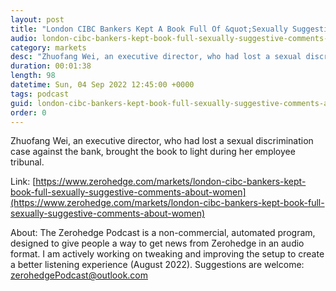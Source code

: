 ```yaml
---
layout: post
title: "London CIBC Bankers Kept A Book Full Of &quot;Sexually Suggestive Comments&quot; About Women"
audio: london-cibc-bankers-kept-book-full-sexually-suggestive-comments-about-women-0
category: markets
desc: "Zhuofang Wei, an executive director, who had lost a sexual discrimination case against the bank, brought the book to light during her employee tribunal."
duration: 00:01:38
length: 98
datetime: Sun, 04 Sep 2022 12:45:00 +0000
tags: podcast
guid: london-cibc-bankers-kept-book-full-sexually-suggestive-comments-about-women-0
order: 0
---
```

Zhuofang Wei, an executive director, who had lost a sexual discrimination case against the bank, brought the book to light during her employee tribunal.

Link: [https://www.zerohedge.com/markets/london-cibc-bankers-kept-book-full-sexually-suggestive-comments-about-women](https://www.zerohedge.com/markets/london-cibc-bankers-kept-book-full-sexually-suggestive-comments-about-women)

About: The Zerohedge Podcast is a non-commercial, automated program, designed to give people a way to get news from Zerohedge in an audio format.  I am actively working on tweaking and improving the setup to create a better listening experience (August 2022).  Suggestions are welcome: [zerohedgePodcast@outlook.com](mailto:zerohedgePodcast@outlook.com)